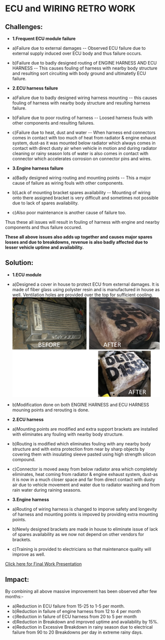 # ECU and WIRING RETRO WORK

## Challenges:
* **1.Frequent ECU module failure** 
 * a)Failure due to external damages -- Observed ECU failure due to external supply induced over ECU body and thus failure occurs.
 * b)Failure due to badly designed routing of ENGINE HARNESS AND ECU HARNESS -- This causes fouling of harness with nearby body structure and resulting sort circuiting with body ground and ultimatetly ECU failure.

* **2.ECU harness failure** 
 * a)Failure due to badly designed wiring harness mounting -- this causes fouling of harness with nearby body structure and resulting harness failure.
 * b)Failure due to poor routing of harness -- Loosed harness fouls with other components and resulting failures.
 * c)Failure due to heat, dust and water -- When harness end connectors comes in contact with too much of heat from radiator & engine exhaust system, dust-as it was mounted below radiator which always comes in contact with direct dusty air when vehicle in motion and during radiator cleaning or rainy season lots of water is also comes in contact with connector which accelerates corrosion on connector pins and wires. 

* **3.Engine harness failure** 
 * a)Badly designed wiring routing and mounting points -- This a major cause of failure as wiring fouls with other components.
 * b)Lack of mounting bracket spares availability -- Mounting of wiring onto there assigned bracket is very difficult and sometimes not possible due to lack of spares availability. 
 * c)Also poor maintenance is another cause of failure too. 

  Thus these all issues will result in fouling of harness with engine and nearby components and thus failure occured.

**These all above issues also adds up together and causes major spares losses and due to breakdowns, revenue is also badly affected due to lesser vehicle uptime and availability.**

## Solution:
* **1.ECU module**

 * a)Designed a cover in house to protect ECU from external damages. It is made of fiber glass using polyster resin and is manufactured in house as well. Ventilation holes are provided over the top for sufficient cooling.
 ![ECU COVER](https://github.com/deepanshu520911/ECU-RETRO-WORK/blob/main/ECU%20COVER.png?raw=true)
 * b)Modification done on both ENGINE HARNESS and ECU HARNESS mouning points and rerouting is done.

*  **2.ECU harness** 
  * a)Mounting points are modified and extra support brackets are installed with eliminates any fouling with nearby body structure.
  * b)Routing is modified which eliminates fouling with any nearby body structure and with extra protection from near by sharp objects by covering them with insulating sleeve pasted using high strength silicon compound.
  * c)Connector is moved away from below radiator area which completely eliminates, heat coming from radiator & engine exhaust system, dust-as it is now in a much closer space and far from direct contact with dusty air due to vehicle movement and water due to radiator washing and from rain water during raining seasons.

*  **3.Engine harness** 
  * a)Routing of wiring harness is changed to imporve safety and longevity of harness and mounting points is impoved by providing extra mounting points.
  * b)Newly designed brackets are made in house to eliminate issue of lack of spares availability as we now not depend on other vendors for brackets.
  * c)Training is provided to electricians so that maintenance quality will improve as well.
  
  [Click here for Final Work Presentation](https://github.com/deepanshu520911/ECU-RETRO-WORK/blob/main/ECU%20%26%20Wiring%20rerouting%20retro.pptx)

## Impact:
By combining all above massive improvement has been observed after few months:-

  * a)Reduction in ECU failure from 15-25 to 1-5 per month.
  * b)Reduction in failure of engine harness from 12 to 4 per month
  * c)Reduction in failure of ECU harness from 20 to 5 per month
  * d)Reduction in Breakdown and improved uptime and availability by 15%.
  * e)Reduction in Excessive Breakdown in rainy season due to electrical failure from 90 to 20 Breakdowns per day in extreme rainy days.
